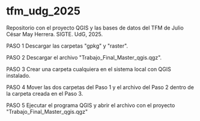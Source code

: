 # tfm_udg_2025
Repositorio con el proyecto QGIS y las bases de datos del TFM de Julio César May Herrera. SIGTE. UdG, 2025.

PASO 1
Descargar las carpetas "gpkg" y "raster".

PASO 2
Descargar el archivo "Trabajo_Final_Master_qgis.qgz".

PASO 3
Crear una carpeta cualquiera en el sistema local con QGIS instalado.

PASO 4
Mover las dos carpetas del Paso 1 y el archivo del Paso 2 dentro de la carpeta creada en el Paso 3.

PASO 5
Ejecutar el programa QGIS y abrir el archivo con el proyecto "Trabajo_Final_Master_qgis.qgz"